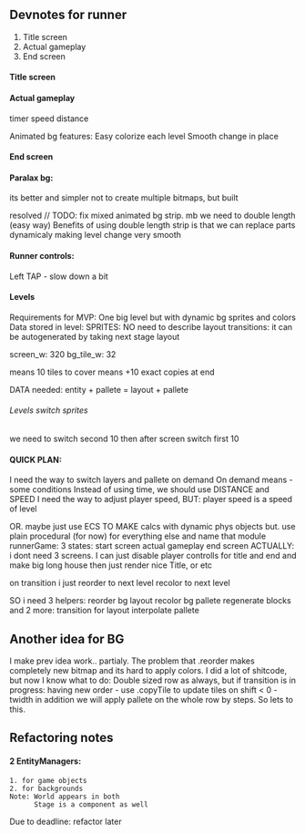 ## Devnotes for runner

1. Title screen
2. Actual gameplay
3. End screen

#### Title screen

#### Actual gameplay
timer
speed
distance

Animated bg features:
Easy colorize each level
Smooth change in place

#### End screen


#### Paralax bg:
its better and simpler not to create multiple bitmaps, but built

resolved
// TODO: fix mixed animated bg strip. mb we need to double length (easy way)
Benefits of using double length strip is that we can replace parts dynamicaly making level change very smooth

#### Runner controls:
Left TAP - slow down a bit

#### Levels
Requirements for MVP:
One big level but with dynamic bg sprites and colors
Data stored in level:
SPRITES: 
NO need to describe layout transitions: it can be autogenerated by taking next stage layout

screen_w: 320
bg_tile_w: 32

means 10 tiles to cover
means +10 exact copies at end

DATA needed:
entity + pallete = layout + pallete

###### Levels switch sprites
we need to switch second 10 then after screen switch first 10

#### QUICK PLAN:
I need the way to switch layers and pallete on demand
On demand means - some conditions
Instead of using time, we should use DISTANCE and SPEED
I need the way to adjust player speed, BUT:
player speed is a speed of level

OR. maybe just use ECS TO MAKE calcs with dynamic phys objects
but. use plain procedural (for now) for everything else
and name that module runnerGame:
3 states:
    start screen
    actual gameplay
    end screen
ACTUALLY:
i dont need 3 screens.
I can just disable player controlls for title and end
    and make big long house
    then just render nice Title, or etc


on transition i just reorder to next level
                     recolor to next level


SO i need 3 helpers:
    reorder bg layout
    recolor bg pallete
    regenerate blocks
and 2 more:
    transition for layout
    interpolate pallete

## Another idea for BG
I make prev idea work.. partialy. The problem that .reorder makes completely new bitmap
and its hard to apply colors. I did a lot of shitcode, but now I know what to do:
Double sized row as always, but if transition is in progress:
having new order - use .copyTile to update tiles on shift < 0 - twidth
in addition we will apply pallete on the whole row by steps.
So lets to this.

## Refactoring notes
#### 2 EntityManagers:
    1. for game objects
    2. for backgrounds
    Note: World appears in both
          Stage is a component as well
Due to deadline: refactor later








